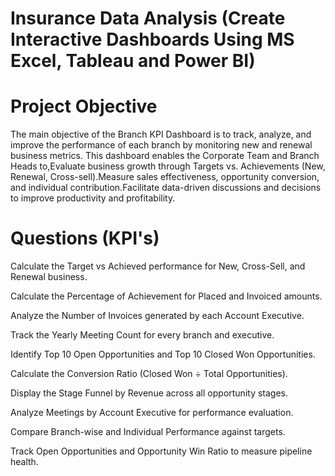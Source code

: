# Insurance Data Analysis (Create Interactive Dashboards Using MS Excel, Tableau and Power BI)
# Project Objective

The main objective of the Branch KPI Dashboard is to track, analyze, and improve the performance of each branch by monitoring new and renewal business metrics.
This dashboard enables the Corporate Team and Branch Heads to,Evaluate business growth through Targets vs. Achievements (New, Renewal, Cross-sell).Measure sales effectiveness, opportunity conversion, and individual contribution.Facilitate data-driven discussions and decisions to improve productivity and profitability.
# Questions (KPI's)
Calculate the Target vs Achieved performance for New, Cross-Sell, and Renewal business.

Calculate the Percentage of Achievement for Placed and Invoiced amounts.

Analyze the Number of Invoices generated by each Account Executive.

Track the Yearly Meeting Count for every branch and executive.

Identify Top 10 Open Opportunities and Top 10 Closed Won Opportunities.

Calculate the Conversion Ratio (Closed Won ÷ Total Opportunities).

Display the Stage Funnel by Revenue across all opportunity stages.

Analyze Meetings by Account Executive for performance evaluation.

Compare Branch-wise and Individual Performance against targets.

Track Open Opportunities and Opportunity Win Ratio to measure pipeline health.
